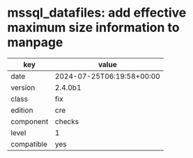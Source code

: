 [//]: # (werk v2)
# mssql_datafiles: add effective maximum size information to manpage

key        | value
---------- | ---
date       | 2024-07-25T06:19:58+00:00
version    | 2.4.0b1
class      | fix 
edition    | cre
component  | checks
level      | 1
compatible | yes


